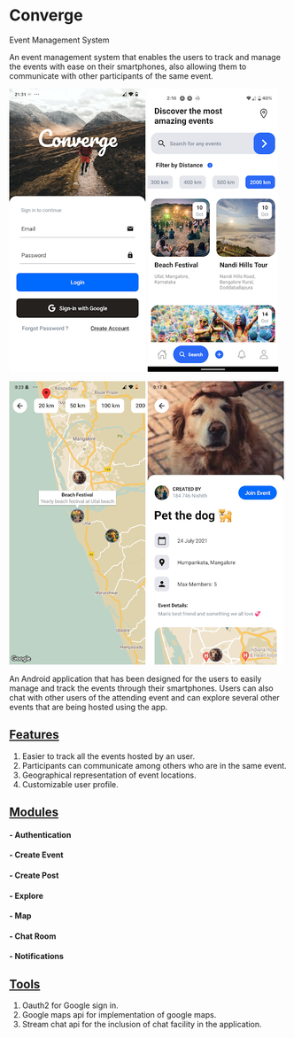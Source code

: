Converge
========
Event Management System
<!-- [Final year project] -->

An event management system that enables the users to track and manage the events with ease on their smartphones, also allowing them to communicate with other participants of the same event.

![login](./screenshots/login.png)
![search](./screenshots/search.png)

![map](./screenshots/Map.png)
![Event](./screenshots/Event.png)


An Android application that has been designed for the users to easily manage and track the events through their smartphones. Users can also chat with other users of the attending event and can explore several other events that are being hosted using the app.

## <ins>Features</ins>
1. Easier to track all the events hosted by an user.
2. Participants can communicate among others who are in the same event.
3. Geographical representation of event locations.
4. Customizable user profile. 

## <ins>Modules</ins>
#### - Authentication
#### - Create Event
#### - Create Post
#### - Explore 
#### - Map
#### - Chat Room
#### - Notifications

## <ins>Tools</ins>

1. Oauth2 for Google sign in.
2. Google maps api for implementation of google maps.
3. Stream chat api for the inclusion of chat facility in the application.
